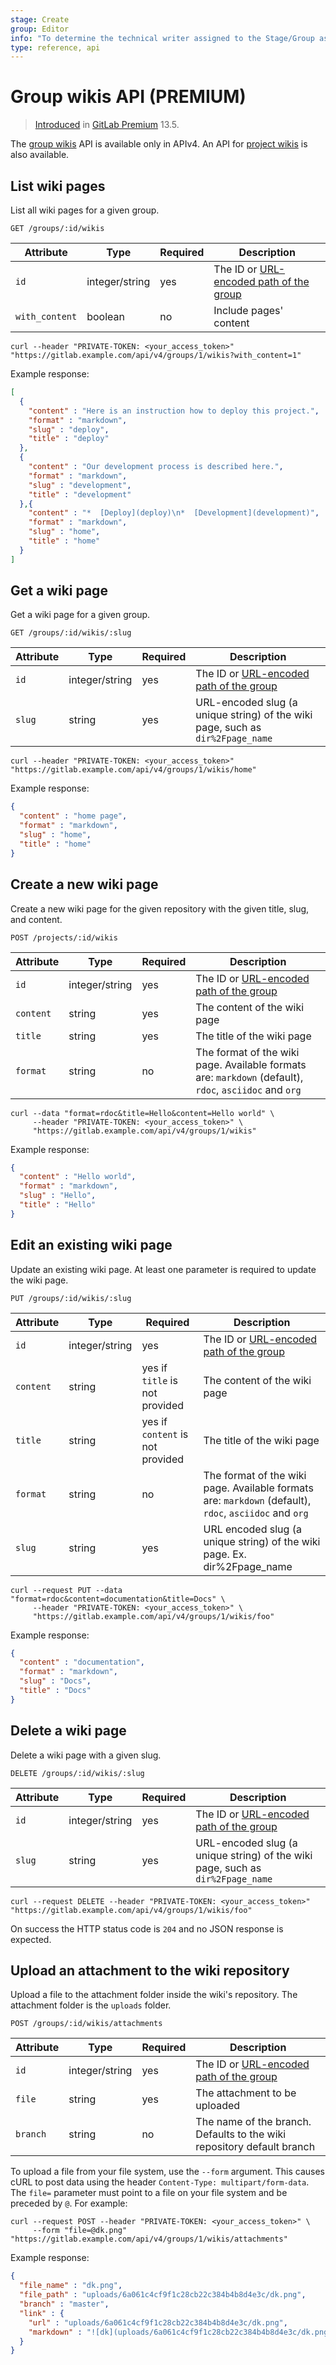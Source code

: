 ```yaml
---
stage: Create
group: Editor
info: "To determine the technical writer assigned to the Stage/Group associated with this page, see https://about.gitlab.com/handbook/engineering/ux/technical-writing/#assignments"
type: reference, api
---
```


# Group wikis API **(PREMIUM)**

> [Introduced](https://gitlab.com/gitlab-org/gitlab/-/issues/212199) in [GitLab Premium](https://about.gitlab.com/pricing/) 13.5.

The [group wikis](../user/project/wiki/index.md#group-wikis) API is available only in APIv4.
An API for [project wikis](wikis.md) is also available.

## List wiki pages

List all wiki pages for a given group.

```plaintext
GET /groups/:id/wikis
```

| Attribute      | Type           | Required | Description                                                                   |
| ---------      | -------        | -------- | ---------------------                                                         |
| `id`           | integer/string | yes      | The ID or [URL-encoded path of the group](README.md#namespaced-path-encoding) |
| `with_content` | boolean        | no       | Include pages' content                                                        |

```shell
curl --header "PRIVATE-TOKEN: <your_access_token>" "https://gitlab.example.com/api/v4/groups/1/wikis?with_content=1"
```

Example response:

```json
[
  {
    "content" : "Here is an instruction how to deploy this project.",
    "format" : "markdown",
    "slug" : "deploy",
    "title" : "deploy"
  },
  {
    "content" : "Our development process is described here.",
    "format" : "markdown",
    "slug" : "development",
    "title" : "development"
  },{
    "content" : "*  [Deploy](deploy)\n*  [Development](development)",
    "format" : "markdown",
    "slug" : "home",
    "title" : "home"
  }
]
```

## Get a wiki page

Get a wiki page for a given group.

```plaintext
GET /groups/:id/wikis/:slug
```

| Attribute | Type           | Required | Description                                                                   |
| --------- | -------        | -------- | ---------------------                                                         |
| `id`      | integer/string | yes      | The ID or [URL-encoded path of the group](README.md#namespaced-path-encoding) |
| `slug`    | string         | yes      | URL-encoded slug (a unique string) of the wiki page, such as `dir%2Fpage_name`      |

```shell
curl --header "PRIVATE-TOKEN: <your_access_token>" "https://gitlab.example.com/api/v4/groups/1/wikis/home"
```

Example response:

```json
{
  "content" : "home page",
  "format" : "markdown",
  "slug" : "home",
  "title" : "home"
}
```

## Create a new wiki page

Create a new wiki page for the given repository with the given title, slug, and content.

```plaintext
POST /projects/:id/wikis
```

| Attribute     | Type           | Required | Description                                                                                            |
| ------------- | -------        | -------- | ----------------------------                                                                           |
| `id`          | integer/string | yes      | The ID or [URL-encoded path of the group](README.md#namespaced-path-encoding)                          |
| `content`     | string         | yes      | The content of the wiki page                                                                           |
| `title`       | string         | yes      | The title of the wiki page                                                                             |
| `format`      | string         | no       | The format of the wiki page. Available formats are: `markdown` (default), `rdoc`, `asciidoc` and `org` |

```shell
curl --data "format=rdoc&title=Hello&content=Hello world" \
     --header "PRIVATE-TOKEN: <your_access_token>" \
     "https://gitlab.example.com/api/v4/groups/1/wikis"
```

Example response:

```json
{
  "content" : "Hello world",
  "format" : "markdown",
  "slug" : "Hello",
  "title" : "Hello"
}
```

## Edit an existing wiki page

Update an existing wiki page. At least one parameter is required to update the wiki page.

```plaintext
PUT /groups/:id/wikis/:slug
```

| Attribute       | Type           | Required                          | Description                                                                                            |
| --------------- | -------        | --------------------------------- | -------------------------------                                                                        |
| `id`            | integer/string | yes                               | The ID or [URL-encoded path of the group](README.md#namespaced-path-encoding)                          |
| `content`       | string         | yes if `title` is not provided    | The content of the wiki page                                                                           |
| `title`         | string         | yes if `content` is not provided  | The title of the wiki page                                                                             |
| `format`        | string         | no                                | The format of the wiki page. Available formats are: `markdown` (default), `rdoc`, `asciidoc` and `org` |
| `slug`          | string         | yes                               | URL encoded slug (a unique string) of the wiki page. Ex. dir%2Fpage_name                                                        |

```shell
curl --request PUT --data "format=rdoc&content=documentation&title=Docs" \
     --header "PRIVATE-TOKEN: <your_access_token>" \
     "https://gitlab.example.com/api/v4/groups/1/wikis/foo"
```

Example response:

```json
{
  "content" : "documentation",
  "format" : "markdown",
  "slug" : "Docs",
  "title" : "Docs"
}
```

## Delete a wiki page

Delete a wiki page with a given slug.

```plaintext
DELETE /groups/:id/wikis/:slug
```

| Attribute | Type           | Required | Description                                                                   |
| --------- | -------        | -------- | ---------------------                                                         |
| `id`      | integer/string | yes      | The ID or [URL-encoded path of the group](README.md#namespaced-path-encoding) |
| `slug`    | string         | yes      | URL-encoded slug (a unique string) of the wiki page, such as `dir%2Fpage_name`      |

```shell
curl --request DELETE --header "PRIVATE-TOKEN: <your_access_token>" "https://gitlab.example.com/api/v4/groups/1/wikis/foo"
```

On success the HTTP status code is `204` and no JSON response is expected.

## Upload an attachment to the wiki repository

Upload a file to the attachment folder inside the wiki's repository. The
attachment folder is the `uploads` folder.

```plaintext
POST /groups/:id/wikis/attachments
```

| Attribute     | Type           | Required | Description                                                                   |
| ------------- | -------        | -------- | ----------------------------                                                  |
| `id`          | integer/string | yes      | The ID or [URL-encoded path of the group](README.md#namespaced-path-encoding) |
| `file`        | string         | yes      | The attachment to be uploaded                                                 |
| `branch`      | string         | no       | The name of the branch. Defaults to the wiki repository default branch        |

To upload a file from your file system, use the `--form` argument. This causes
cURL to post data using the header `Content-Type: multipart/form-data`.
The `file=` parameter must point to a file on your file system and be preceded
by `@`. For example:

```shell
curl --request POST --header "PRIVATE-TOKEN: <your_access_token>" \
     --form "file=@dk.png" "https://gitlab.example.com/api/v4/groups/1/wikis/attachments"
```

Example response:

```json
{
  "file_name" : "dk.png",
  "file_path" : "uploads/6a061c4cf9f1c28cb22c384b4b8d4e3c/dk.png",
  "branch" : "master",
  "link" : {
    "url" : "uploads/6a061c4cf9f1c28cb22c384b4b8d4e3c/dk.png",
    "markdown" : "![dk](uploads/6a061c4cf9f1c28cb22c384b4b8d4e3c/dk.png)"
  }
}
```
